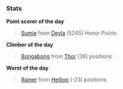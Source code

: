 

### Stats

**Point scorer of the day**
>[Sumie](/#/character/Deyla/1236631) from [Deyla](/#/ranking/Deyla)  (5245) Honor Points


**Climber of the day**
>[Bongabong](/#/character/Thor/2037369) from [Thor](/#/ranking/Thor)  (36) positions


**Worst of the day**
>[Rainer](/#/character/Hellion/572675) from [Hellion](/#/ranking/Hellion)  (-23) positions


